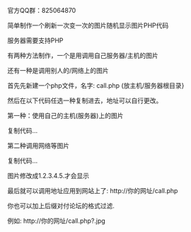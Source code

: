 官方QQ群：825064870

简单制作一个刷新一次变一次的图片随机显示图片PHP代码

服务器需要支持PHP

有两种方法制作，一个是用调用自己服务器/主机的图片

还有一种是调用别人的/网络上的图片

首先先新建一个php文件，名字:  call.php  (放主机/服务器根目录}

然后在以下代码任选一种复制进去，地址可以自行更改。

第一种：使用自己的主机(服务器)上的图片

复制代码…

<?php readfile( "./img/" . rand(1,5) . ".jpg" ); ?>
第二种调用网络等图片

复制代码…

<?php
$id=rand(1,5);
$image[1]='图片地址/1.png';
$image[2]='图片地址/2.png';
$image[3]='图片地址/3.png';
$image[4]='图片地址/4.png';
$image[5]='图片地址/5.png';
header("location:$image[$id]");
?> 
图片修改成1.2.3.4.5.才会显示

最后就可以调用地址应用到网站上了: http://你的网址/call.php

你也可以加上后缀对付论坛的格式过滤.

例如: http://你的网址/call.php?.jpg
